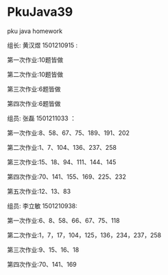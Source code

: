 # PkuJava39
pku java homework
<html>
<p>组长: 黄汉煜  1501210915 :</p>
<p>第一次作业:10题皆做</p>
<p>第二次作业:10题皆做</p>
<p>第三次作业:6题皆做</p>
<p>第四次作业:6题皆做</p>
<p>组员: 张磊  1501211033 ：</p>
<p>第一次作业:8、58、67、75、189、191、202</p>
<p>第二次作业:1、7、104、136、237、258</p>
<p>第三次作业:15、18、94、111、144、145</p>
<p>第四次作业:70、141、155、169、225、232</p>
<p>第五次作业:12、13、83</p>
<p>组员: 李立敏  1501210938: </p>
<p>第一次作业:6、8、58、66、67、75、118</p>
<p>第二次作业:1，7，17，104，125，136，234，237，258</p>
<p>第三次作业:9、15、16、18</p>
<p>第四次作业:70、141、169</p>
</html>
